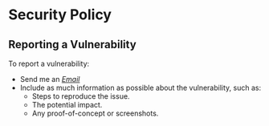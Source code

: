 # Security Policy

## Reporting a Vulnerability

To report a vulnerability:

- Send me an _<a href="mailto:feras.aljoudi@gmail.com">Email</a>_
- Include as much information as possible about the vulnerability, such as:
    - Steps to reproduce the issue.
    - The potential impact.
    - Any proof-of-concept or screenshots.
